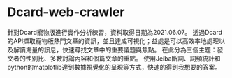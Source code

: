 # Dcard-web-crawler
針對Dcard寵物版進行實作分析練習，資料取得日期為2021.06.07。
透過Dcard的API擷取寵物版熱門文章的資訊，並且達成可視化；益處是可以高效率地處理以及解讀海量的訊息，快速尋找文章中的重要議題與焦點。
在此分為三個主題：發文者的性別比、多數討論內容和個篇文章的重點。
使用Jeiba斷詞、詞頻統計和python的matplotlib達到數據視覺化的呈現等方式，快速的得到我想要的答案。
